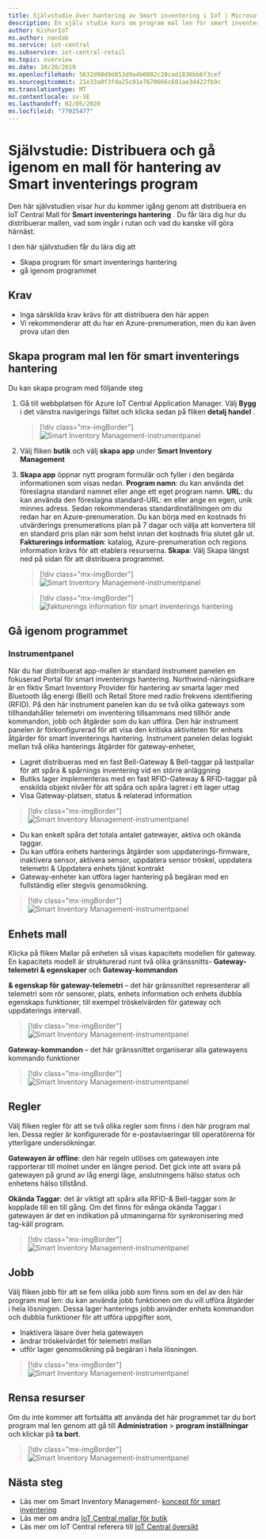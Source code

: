 ```yaml
---
title: Självstudie över hantering av Smart inventering i IoT | Microsoft Docs
description: En själv studie kurs om program mal len för smart inventerings hantering för IoT Central
author: KishorIoT
ms.author: nandab
ms.service: iot-central
ms.subservice: iot-central-retail
ms.topic: overview
ms.date: 10/20/2019
ms.openlocfilehash: 5632d98d9d853d9a4b0882c28cad1836bb6f3cef
ms.sourcegitcommit: 21e33a0f3fda25c91e7670666c601ae3d422fb9c
ms.translationtype: MT
ms.contentlocale: sv-SE
ms.lasthandoff: 02/05/2020
ms.locfileid: "77025477"
---
```

# <a name="tutorial-deploy-and-walk-through-a-smart-inventory-management-application-template"></a>Självstudie: Distribuera och gå igenom en mall för hantering av Smart inventerings program



Den här självstudien visar hur du kommer igång genom att distribuera en IoT Central Mall för **Smart inventerings hantering** . Du får lära dig hur du distribuerar mallen, vad som ingår i rutan och vad du kanske vill göra härnäst.

I den här självstudien får du lära dig att 
* Skapa program för smart inventerings hantering 
* gå igenom programmet 

## <a name="prerequisites"></a>Krav

* Inga särskilda krav krävs för att distribuera den här appen
* Vi rekommenderar att du har en Azure-prenumeration, men du kan även prova utan den

## <a name="create-smart-inventory-management-application-template"></a>Skapa program mal len för smart inventerings hantering

Du kan skapa program med följande steg

1. Gå till webbplatsen för Azure IoT Central Application Manager. Välj **Bygg** i det vänstra navigerings fältet och klicka sedan på fliken **detalj handel** .

    > [!div class="mx-imgBorder"]
    > ![Smart Inventory Management-instrumentpanel](./media/tutorial-iot-central-smart-inventory-management/iotc_retail_homepage.png)

2. Välj fliken **butik** och välj **skapa app** under **Smart Inventory Management**

3. **Skapa app** öppnar nytt program formulär och fyller i den begärda informationen som visas nedan.
   **Program namn**: du kan använda det föreslagna standard namnet eller ange ett eget program namn.
   **URL**: du kan använda den föreslagna standard-URL: en eller ange en egen, unik minnes adress. Sedan rekommenderas standardinställningen om du redan har en Azure-prenumeration. Du kan börja med en kostnads fri utvärderings prenumerations plan på 7 dagar och välja att konvertera till en standard pris plan när som helst innan det kostnads fria slutet går ut.
   **Fakturerings information**: katalog, Azure-prenumeration och regions information krävs för att etablera resurserna.
   **Skapa**: Välj Skapa längst ned på sidan för att distribuera programmet.

    > [!div class="mx-imgBorder"]
    > ![Smart Inventory Management-instrumentpanel](./media/tutorial-iot-central-smart-inventory-management/smart_inventory_management_app_create.png)

    > [!div class="mx-imgBorder"]
    > ![fakturerings information för smart inventerings hantering](./media/tutorial-iot-central-smart-inventory-management/smart-inventory-management-app-create-billinginfo.png)

## <a name="walk-through-the-application"></a>Gå igenom programmet 

### <a name="dashboard"></a>Instrumentpanel 

När du har distribuerat app-mallen är standard instrument panelen en fokuserad Portal för smart inventerings hantering. Northwind-näringsidkare är en fiktiv Smart Inventory Provider för hantering av smarta lager med Bluetooth låg energi (Bell) och Retail Store med radio frekvens identifiering (RFID). På den här instrument panelen kan du se två olika gateways som tillhandahåller telemetri om inventering tillsammans med tillhör ande kommandon, jobb och åtgärder som du kan utföra. Den här instrument panelen är förkonfigurerad för att visa den kritiska aktiviteten för enhets åtgärder för smart inventerings hantering.
Instrument panelen delas logiskt mellan två olika hanterings åtgärder för gateway-enheter, 
   * Lagret distribueras med en fast Bell-Gateway & Bell-taggar på lastpallar för att spåra & spårnings inventering vid en större anläggning
   * Butiks lager implementeras med en fast RFID-Gateway & RFID-taggar på enskilda objekt nivåer för att spåra och spåra lagret i ett lager uttag
   * Visa Gateway-platsen, status & relaterad information 

> [!div class="mx-imgBorder"]
> ![Smart Inventory Management-instrumentpanel](./media/tutorial-iot-central-smart-inventory-management/smart_inventory_management_dashboard1.png)

   * Du kan enkelt spåra det totala antalet gatewayer, aktiva och okända taggar.
   * Du kan utföra enhets hanterings åtgärder som uppdaterings-firmware, inaktivera sensor, aktivera sensor, uppdatera sensor tröskel, uppdatera telemetri & Uppdatera enhets tjänst kontrakt
   * Gateway-enheter kan utföra lager hantering på begäran med en fullständig eller stegvis genomsökning.

> [!div class="mx-imgBorder"]
> ![Smart Inventory Management-instrumentpanel](./media/tutorial-iot-central-smart-inventory-management/smart_inventory_management_dashboard2.png)

## <a name="device-template"></a>Enhets mall
Klicka på fliken Mallar på enheten så visas kapacitets modellen för gateway. En kapacitets modell är strukturerad runt två olika gränssnitts- **Gateway-telemetri & egenskaper** och **Gateway-kommandon**

**& egenskap för gateway-telemetri** – det här gränssnittet representerar all telemetri som rör sensorer, plats, enhets information och enhets dubbla egenskaps funktioner, till exempel tröskelvärden för gateway och uppdaterings intervall.

> [!div class="mx-imgBorder"]
> ![Smart Inventory Management-instrumentpanel](./media/tutorial-iot-central-smart-inventory-management/smart_inventory_management_devicetemplate1.png)


**Gateway-kommandon** – det här gränssnittet organiserar alla gatewayens kommando funktioner

> [!div class="mx-imgBorder"]
> ![Smart Inventory Management-instrumentpanel](./media/tutorial-iot-central-smart-inventory-management/smart_inventory_management_devicetemplate2.png)

## <a name="rules"></a>Regler
Välj fliken regler för att se två olika regler som finns i den här program mal len. Dessa regler är konfigurerade för e-postaviseringar till operatörerna för ytterligare undersökningar.

**Gatewayen är offline**: den här regeln utlöses om gatewayen inte rapporterar till molnet under en längre period. Det gick inte att svara på gatewayen på grund av låg energi läge, anslutningens hälso status och enhetens hälso tillstånd.

**Okända Taggar**: det är viktigt att spåra alla RFID-& Bell-taggar som är kopplade till en till gång. Om det finns för många okända Taggar i gatewayen är det en indikation på utmaningarna för synkronisering med tag-käll program.

> [!div class="mx-imgBorder"]
> ![Smart Inventory Management-instrumentpanel](./media/tutorial-iot-central-smart-inventory-management/smart_inventory_management_rules.png)

## <a name="jobs"></a>Jobb
Välj fliken jobb för att se fem olika jobb som finns som en del av den här program mal len: du kan använda jobb funktionen om du vill utföra åtgärder i hela lösningen. Dessa lager hanterings jobb använder enhets kommandon och dubbla funktioner för att utföra uppgifter som,
   * Inaktivera läsare över hela gatewayen
   * ändrar tröskelvärdet för telemetri mellan 
   * utför lager genomsökning på begäran i hela lösningen.

> [!div class="mx-imgBorder"]
> ![Smart Inventory Management-instrumentpanel](./media/tutorial-iot-central-smart-inventory-management/smart_inventory_management_jobs.png)

## <a name="clean-up-resources"></a>Rensa resurser

Om du inte kommer att fortsätta att använda det här programmet tar du bort program mal len genom att gå till **Administration** > **program inställningar** och klickar på **ta bort**.

> [!div class="mx-imgBorder"]
> ![Smart Inventory Management-instrumentpanel](./media/tutorial-iot-central-smart-inventory-management/smart_inventory_management_cleanup.png)

## <a name="next-steps"></a>Nästa steg
* Läs mer om Smart Inventory Management- [koncept för smart inventering](./architecture-smart-inventory-management-pnp.md)
* Läs mer om andra [IoT Central mallar för butik](./overview-iot-central-retail-pnp.md)
* Läs mer om IoT Central referera till [IoT Central översikt](../core/overview-iot-central.md)
